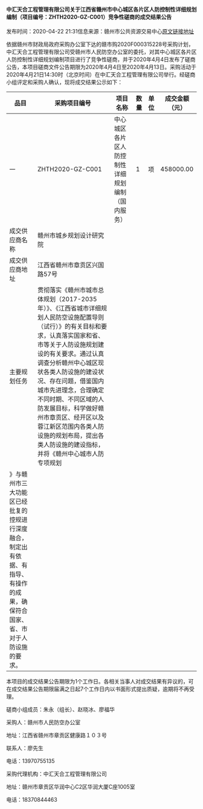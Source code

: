#### 中汇天合工程管理有限公司关于江西省赣州市中心城区各片区人防控制性详细规划编制（项目编号：ZHTH2020-GZ-C001）竞争性磋商的成交结果公告

发布时间：2020-04-22 21:31信息来源：赣州市公共资源交易中心[原文链接地址](http://www.jxsggzy.cn/web/jyxx/002006/002006004/20200422/7b9fc547-0ddc-43c2-bb75-fd9e69616d38.html)

依据赣州市财政局政府采购办公室下达的赣市购2020F000315228号采购计划，中汇天合工程管理有限公司受赣州市人民防空办公室的委托，对其中心城区各片区人防控制性详细规划编制项目进行了竞争性磋商，并于2020年4月4日发布了磋商公告，本项目磋商文件公告期限为2020年4月4日至2020年4月13日。采购活动于2020年4月21日14:30时（北京时间）在中汇天合工程管理有限公司举行。经磋商小组评定和采购人确认，现将成交结果公示如下：


| 品目 | 采购项目编号 | 项目名称 | 数量 | 单位 | 成交金额（元） |
| - | - | - | - | - | - |
| 一 | ZHTH2020-GZ-C001 | 中心城区各片区人防控制性详细规划编制（国内服务） | 1 | 项 | 458000.00 |
| 成交供应商名称 | 赣州市城乡规划设计研究院 |   |   |   |   |
| 成交供应商地址 | 江西省赣州市章贡区兴国路57号 |   |   |   |   |
| 主要规划任务 | 贯彻落实《赣州市城市总体规划（2017-2035年）》、《江西省城市详细规划人民防空设施配置导则（试行）》的有关目标和要求，认真落实国家和省、市等关于人防设施规划建设的有关要求。通过认真调查分析赣州中心城区现状各类人防设施的建设状况、存在问题，借鉴国内城市先进理念，合理确定不同时期、不同区域的人防发展目标，科学做好赣州市章贡区、经开区以及蓉江新区范围内各类人防设施的规划布局，提出各类人防设施的建设指标，并将《赣州中心城市人防专项规划 |   |   |   |   |
| 》与赣州市三大功能区已经批复的控规进行深度融合，制定出有依据、有指导、有操作的成果，确保符合国家、省、市对于人防设施的要求。 |   |   |   |   |   |

本项目的成交结果公告期限为1个工作日。各相关当事人对成交结果有异议的，可在成交结果公告期限届满之日起7个工作日内以书面形式提出质疑，逾期将不再受理。

磋商小组成员：朱永（组长）、赵晓冰、廖福华

采购人：赣州市人民防空办公室

地址：江西省赣州市章贡区健康路１０３号

联系人：廖先生

电话：13970755135

采购代理机构：中汇天合工程管理有限公司

地址：赣州市章贡区华润中心C2区华润大厦C座1005室

电话：18370844463
